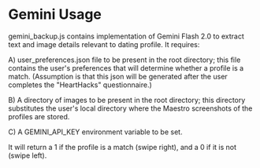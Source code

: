 # Gemini Usage

gemini_backup.js contains implementation of Gemini Flash 2.0 to extract text and image details relevant to dating profile. It requires: 

A) user_preferences.json file to be present in the root directory; this file contains the user's preferences that will determine whether a profile is a match. (Assumption is that this json will be generated after the user completes the "HeartHacks" questionnaire.)

B) A directory of images to be present in the root directory; this directory substitutes the user's local directory where the Maestro screenshots of the profiles are stored.

C) A GEMINI_API_KEY environment variable to be set.

It will return a 1 if the profile is a match (swipe right), and a 0 if it is not (swipe left).